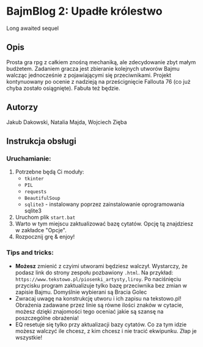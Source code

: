 # BajmBlog 2: Upadłe królestwo
Long awaited sequel

## Opis
Prosta gra rpg z całkiem znośną mechaniką, ale zdecydowanie zbyt małym budżetem. Zadaniem gracza jest zbieranie kolejnych utworów Bajmu walcząc jednocześnie z pojawiającymi się przeciwnikami.
Projekt kontynuowany po ocenie z nadzieją na prześcignięcie Fallouta 76 (co już chyba zostało osiągnięte).
Fabuła też będzie.

## Autorzy
Jakub Dakowski, Natalia Majda, Wojciech Zięba

## Instrukcja obsługi
### Uruchamianie:
   1. Potrzebne będą Ci moduły:
      - `tkinter`
      - `PIL`
      - `requests`
      - `BeautifulSoup`
      - `sqlite3` - instalowany poprzez zainstalowanie oprogramowania sqlite3
   2. Uruchom plik `start.bat`
   3. Warto w tym miejscu zaktualizować bazę cytatów. Opcję tą znajdziesz w zakładce "Opcje".
   4. Rozpocznij grę & enjoy!
### Tips and tricks:
   - __Możesz__ zmienić z czyimi utworami będziesz walczył. Wystarczy, że podasz link do strony zespołu pozbawiony `.html`. Na przykład: `https://www.tekstowo.pl/piosenki_artysty,liroy`. Po naciśnięciu przycisku program zaktualizuje tylko bazę przeciwnika bez zmian w zapisie Bajmu. Domyślnie wybierani są Bracia Golec
   - Zwracaj uwagę na konstrukcję utworu i ich zapisu na tekstowo.pl! Obrażenia zadawane przez linie są równe ilości znaków w cytacie, możesz dzięki znajomości tego oceniać jakie są szansę na poszczególne obrażenia!
   - EQ resetuje się tylko przy aktualizacji bazy cytatów. Co za tym idzie możesz walczyć ile chcesz, z kim chcesz i nie tracić ekwipunku. Złap je wszystkie!

